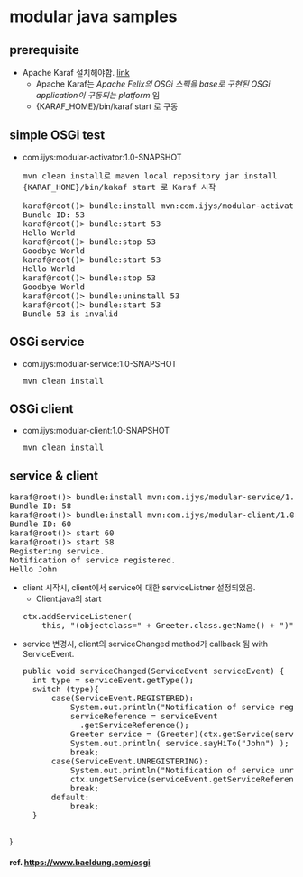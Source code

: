 # modular java samples

## prerequisite

* Apache Karaf 설치해야함. [link](https://www.apache.org/dyn/closer.lua/karaf/4.1.3/apache-karaf-4.1.3.zip)
  * Apache Karaf는 *Apache Felix의 OSGi 스펙을 base로 구현된 OSGi application이 구동되는 platform* 임
  * {KARAF_HOME}/bin/karaf start 로 구동

## simple OSGi test

* com.ijys:modular-activator:1.0-SNAPSHOT
  <pre>mvn clean install로 maven local repository jar install
  {KARAF_HOME}/bin/kakaf start 로 Karaf 시작

  karaf@root()> bundle:install mvn:com.ijys/modular-activator/1.0-SNAPSHOT
  Bundle ID: 53
  karaf@root()> bundle:start 53
  Hello World
  karaf@root()> bundle:stop 53
  Goodbye World
  karaf@root()> bundle:start 53
  Hello World
  karaf@root()> bundle:stop 53
  Goodbye World
  karaf@root()> bundle:uninstall 53
  karaf@root()> bundle:start 53
  Bundle 53 is invalid
  </pre>

## OSGi service

* com.ijys:modular-service:1.0-SNAPSHOT
  <pre>mvn clean install</pre>

## OSGi client

* com.ijys:modular-client:1.0-SNAPSHOT
  <pre>mvn clean install</pre>

## service & client

<pre>karaf@root()> bundle:install mvn:com.ijys/modular-service/1.0-SNAPSHOT
Bundle ID: 58
karaf@root()> bundle:install mvn:com.ijys/modular-client/1.0-SNAPSHOT
Bundle ID: 60
karaf@root()> start 60
karaf@root()> start 58
Registering service.
Notification of service registered.
Hello John</pre>

* client 시작시, client에서 service에 대한 serviceListner 설정되었음.
  * Client.java의 start
  <pre>
  ctx.addServiceListener(
      this, "(objectclass=" + Greeter.class.getName() + ")");
  </pre>
* service 변경시, client의 serviceChanged method가 callback 됨 with ServiceEvent.
  <pre>
  public void serviceChanged(ServiceEvent serviceEvent) {
    int type = serviceEvent.getType();
    switch (type){
        case(ServiceEvent.REGISTERED):
            System.out.println("Notification of service registered.");
            serviceReference = serviceEvent
              .getServiceReference();
            Greeter service = (Greeter)(ctx.getService(serviceReference));
            System.out.println( service.sayHiTo("John") );
            break;
        case(ServiceEvent.UNREGISTERING):
            System.out.println("Notification of service unregistered.");
            ctx.ungetService(serviceEvent.getServiceReference());
            break;
        default:
            break;
    }

}
  </pre>

#### ref. https://www.baeldung.com/osgi
